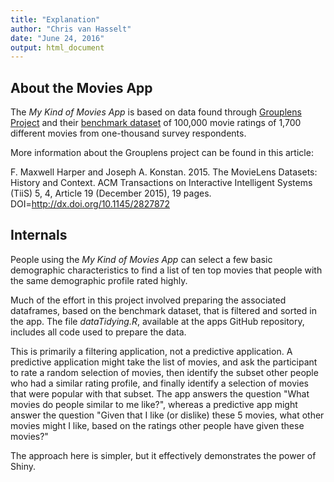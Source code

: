 ```yaml
---
title: "Explanation"
author: "Chris van Hasselt"
date: "June 24, 2016"
output: html_document
---
```


## About the Movies App


The _My Kind of Movies App_ is based on data found through [Grouplens Project](http://grouplens.org/datasets/movielens/) and their [benchmark dataset](http://grouplens.org/datasets/movielens/100k/) of 
100,000 movie ratings of 1,700 different movies from one-thousand survey respondents.

More information about the Grouplens project can be found in this article:

F. Maxwell Harper and Joseph A. Konstan. 2015. The MovieLens Datasets:
History and Context. ACM Transactions on Interactive Intelligent
Systems (TiiS) 5, 4, Article 19 (December 2015), 19 pages.
DOI=http://dx.doi.org/10.1145/2827872

## Internals

People using the _My Kind of Movies App_ can select a few basic demographic characteristics 
to find a list of ten top movies that people with the same 
demographic profile rated highly.  

Much of the effort in this project involved preparing the associated dataframes, based on the benchmark dataset, that is filtered and sorted in the app.  The file _dataTidying.R_, available
at the apps GitHub repository, includes all code used to prepare the data.

This is primarily a filtering application, not a predictive application.  A predictive
application might take the list of movies, and ask the participant to rate a random
selection of movies, then identify the subset other people who had a similar
rating profile, and finally identify a selection of movies that were popular with 
that subset.  The app answers the question "What movies do people similar to me like?", whereas
a predictive app might answer the question "Given that I like (or dislike) these 5 movies, what
other movies might I like, based on the ratings other people have given these movies?"

The approach here is simpler, but it effectively demonstrates the power of 
Shiny.  
